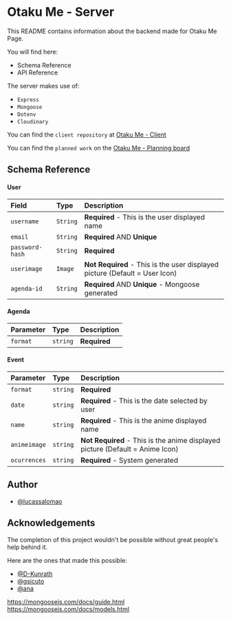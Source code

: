 # Otaku Me - Server

This README contains information about the backend made for Otaku Me Page.

You will find here:
- Schema Reference
- API Reference

The server makes use of:
- `Express`
- `Mongoose`
- `Dotenv`
- `Cloudinary`

You can find the `client repository` at [Otaku Me - Client](https://github.com/lucaasalomao/otaku-me-client)

You can find the `planned work` on the [Otaku Me - Planning board](https://miro.com/app/board/uXjVOQyexcw=/?invite_link_id=307959421972)

## Schema Reference

#### User

| Field | Type     | Description                |
| :-------- | :------- | :------------------------- |
| `username` | `String` | **Required** - This is the user displayed name |
| `email` | `String` | **Required** AND **Unique**  |
| `password-hash` | `String` | **Required**   |
| `userimage` | `Image` | **Not Required** - This is the user displayed picture (Default = User Icon) |
| `agenda-id` | `String` | **Required** AND **Unique** - Mongoose generated |

#### Agenda

| Parameter | Type     | Description                |
| :-------- | :------- | :------------------------- |
| `format` | `string` | **Required** |

#### Event

| Parameter | Type     | Description                |
| :-------- | :------- | :------------------------- |
| `format` | `string` | **Required** |
| `date` | `string` | **Required** - This is the date selected by user|
| `name` | `string` | **Required** - This is the anime displayed name |
| `animeimage` | `string` | **Not Required** - This is the anime displayed picture (Default = Anime Icon)  |
| `ocurrences` | `string` | **Required** - System generated |

## Author

- [@lucassalomao](https://github.com/lucaasalomao)

## Acknowledgements

The completion of this project wouldn't be possible without great people's help behind it.

Here are the ones that made this possible:

 - [@D-Kunrath](https://github.com/D-Kunrath)
 - [@gsicuto](https://github.com/gsicuto)
 - [@ana](https://bulldogjob.com/news/449-how-to-write-a-good-readme-for-your-github-project)



https://mongoosejs.com/docs/guide.html
https://mongoosejs.com/docs/models.html